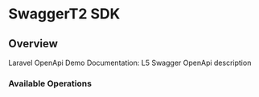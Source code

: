 # SwaggerT2 SDK


## Overview

Laravel OpenApi Demo Documentation: L5 Swagger OpenApi description

### Available Operations

